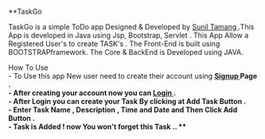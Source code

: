 **TaskGo
		
		
TaskGo is a simple  ToDo app Designed & Developed by <a href="https://github.com/sunil-tamang">Sunil Tamang </a>.This App is developed in  Java   using Jsp, Bootstrap, Servlet . This App Allow a Registered User's to create  TASK's . The Front-End is built using BOOTSTRAPframework. The Core & BackEnd is Developed using JAVA.
 	
    
   
How To Use <br>
	 - To Use this app New user need to create their account using <strong><a href="signup.jsp">Signup </a> Page .<br>
 	 - After creating your account  now you can  <strong><a href="login.jsp">Login </a></strong> . <br>
 	 - After Login you can create your <strong>Task</strong> By clicking at Add Task Button . <br>
         - Enter  Task Name , Description , Time and Date and Then Click Add Button . <br>
 	 - Task is Added ! now You won't forget this Task ..
 **					
